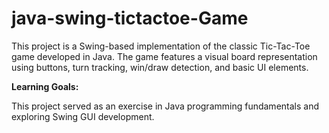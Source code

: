 # java-swing-tictactoe-Game

This project is a Swing-based implementation of the classic Tic-Tac-Toe game developed in Java. The game features a visual board representation using buttons, turn tracking, win/draw detection, and basic UI elements.

**Learning Goals:**

This project served as an exercise in Java programming fundamentals and exploring Swing GUI development.
